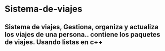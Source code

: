 # Sistema-de-viajes
## Sistema de viajes, Gestiona, organiza y actualiza los viajes de una persona.. contiene los paquetes de viajes. Usando listas en c++
